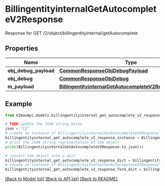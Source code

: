 # BillingentityinternalGetAutocompleteV2Response

Response for GET /2/object/billingentityinternal/getAutocomplete

## Properties

Name | Type | Description | Notes
------------ | ------------- | ------------- | -------------
**obj_debug_payload** | [**CommonResponseObjDebugPayload**](CommonResponseObjDebugPayload.md) |  | 
**obj_debug** | [**CommonResponseObjDebug**](CommonResponseObjDebug.md) |  | [optional] 
**m_payload** | [**BillingentityinternalGetAutocompleteV2ResponseMPayload**](BillingentityinternalGetAutocompleteV2ResponseMPayload.md) |  | 

## Example

```python
from eZmaxApi.models.billingentityinternal_get_autocomplete_v2_response import BillingentityinternalGetAutocompleteV2Response

# TODO update the JSON string below
json = "{}"
# create an instance of BillingentityinternalGetAutocompleteV2Response from a JSON string
billingentityinternal_get_autocomplete_v2_response_instance = BillingentityinternalGetAutocompleteV2Response.from_json(json)
# print the JSON string representation of the object
print(BillingentityinternalGetAutocompleteV2Response.to_json())

# convert the object into a dict
billingentityinternal_get_autocomplete_v2_response_dict = billingentityinternal_get_autocomplete_v2_response_instance.to_dict()
# create an instance of BillingentityinternalGetAutocompleteV2Response from a dict
billingentityinternal_get_autocomplete_v2_response_form_dict = billingentityinternal_get_autocomplete_v2_response.from_dict(billingentityinternal_get_autocomplete_v2_response_dict)
```
[[Back to Model list]](../README.md#documentation-for-models) [[Back to API list]](../README.md#documentation-for-api-endpoints) [[Back to README]](../README.md)


